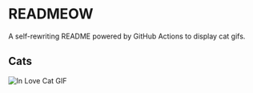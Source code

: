 # READMEOW

A self-rewriting README powered by GitHub Actions to display cat gifs.

## Cats

![In Love Cat GIF](https://media0.giphy.com/media/MDJ9IbxxvDUQM/200.gif?cid=9acd02dattn74h6u2ix6um8839ldva21cz0a1qtenys1zag2&ep=v1_gifs_search&rid=200.gif&ct=g)
